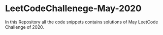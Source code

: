 # LeetCodeChallenege-May-2020
In this Repository all the code snippets contains solutions of May LeetCode Challenge of 2020.
